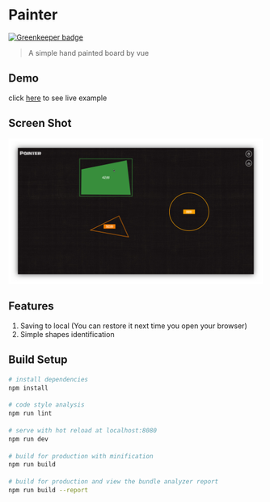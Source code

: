 # Painter

[![Greenkeeper badge](https://badges.greenkeeper.io/Kunduin/painter.svg)](https://greenkeeper.io/)

> A simple hand painted board by vue

## Demo

click [here](https://sc-painter.netlify.com/) to see live example

## Screen Shot

![](screen-shot.png)

## Features

1. Saving to local (You can restore it next time you open your browser)
2. Simple shapes identification

## Build Setup

```bash
# install dependencies
npm install

# code style analysis
npm run lint

# serve with hot reload at localhost:8080
npm run dev

# build for production with minification
npm run build

# build for production and view the bundle analyzer report
npm run build --report
```
